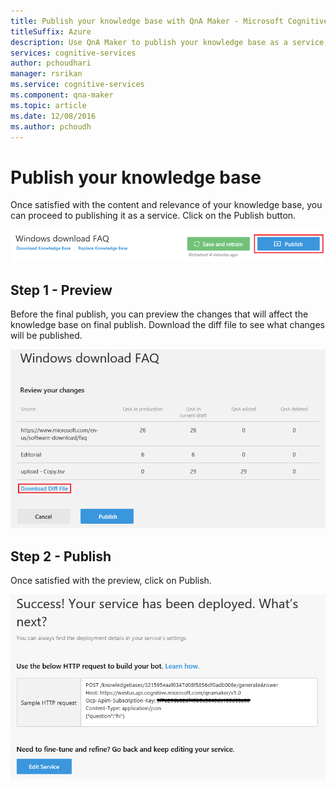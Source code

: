 ```yaml
---
title: Publish your knowledge base with QnA Maker - Microsoft Cognitive Services | Microsoft Docs
titleSuffix: Azure
description: Use QnA Maker to publish your knowledge base as a service.
services: cognitive-services
author: pchoudhari
manager: rsrikan
ms.service: cognitive-services
ms.component: qna-maker
ms.topic: article
ms.date: 12/08/2016
ms.author: pchoudh
---
```


# Publish your knowledge base
Once satisfied with the content and relevance of your knowledge base, you can proceed to publishing it as a service. Click on the Publish button.

![](../media/kbPublish.png)

## Step 1 - Preview
Before the final publish, you can preview the changes that will affect the knowledge base on final publish. Download the diff file to see what changes will be published.

![](../media/kbDownloadDiff.png)

## Step 2 - Publish
Once satisfied with the preview, click on Publish.

![](../media/kbSuccess.png)